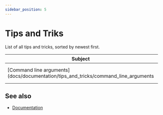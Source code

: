 ```yaml
---
sidebar_position: 5
---
```


# Tips and Triks

List of all tips and tricks, sorted by newest first.

| Subject                                                                                       | Date              |
| --------------------------------------------------------------------------------------------- | ----------------- |
| [Command line arguments](docs/documentation/tips_and_tricks/command_line_arguments            | Jully 8, 2025     |

## See also

* [Documentation](/docs/documentation)
